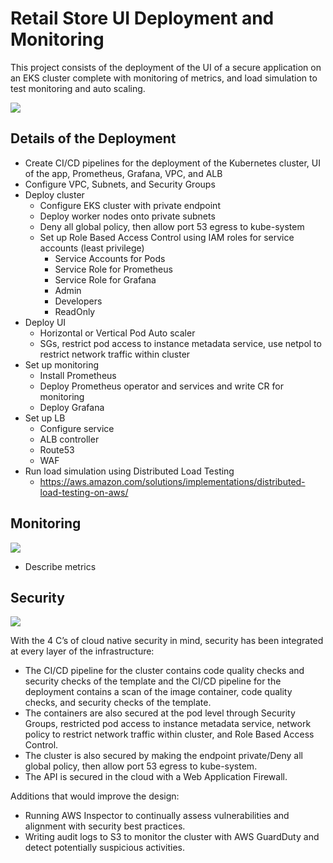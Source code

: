 # Retail Store UI Deployment and Monitoring 
This project consists of the deployment of the UI of a secure application on an EKS cluster complete with monitoring of metrics, and load simulation to test monitoring and auto scaling. 

![](https://github.com/smithashley/Tea-Store/blob/main/embedded_images/website.PNG)

## Details of the Deployment
- Create CI/CD pipelines for the deployment of the Kubernetes cluster, UI of the app, Prometheus, Grafana, VPC, and ALB
- Configure VPC, Subnets, and Security Groups 
- Deploy cluster
    - Configure EKS cluster with private endpoint
    - Deploy worker nodes onto private subnets
    - Deny all global policy, then allow port 53 egress to kube-system
    - Set up Role Based Access Control using IAM roles for service accounts (least privilege)
      - Service Accounts for Pods
      - Service Role for Prometheus
      - Service Role for Grafana
      - Admin 
      - Developers
      - ReadOnly
- Deploy UI 
    - Horizontal or Vertical Pod Auto scaler
    - SGs, restrict pod access to instance metadata service, use netpol to restrict network traffic within cluster
- Set up monitoring
    - Install Prometheus
    - Deploy Prometheus operator and services and write CR for monitoring
    - Deploy Grafana
- Set up LB
    - Configure service
    - ALB controller 
    - Route53
    - WAF
- Run load simulation using Distributed Load Testing
    - https://aws.amazon.com/solutions/implementations/distributed-load-testing-on-aws/

## Monitoring
![](https://github.com/smithashley/Retail-Store-UI-Deployment/blob/main/embedded_images/grafana.png)

- Describe metrics

## Security
![](https://github.com/smithashley/Retail-Store-UI-Deployment/blob/main/embedded_images/security.png)

With the 4 C’s of cloud native security in mind, security has been integrated at every layer of the infrastructure:
- The CI/CD pipeline for the cluster contains code quality checks and security checks of the template and the CI/CD pipeline for the deployment contains a scan of the image container, code quality checks, and security checks of the template.
- The containers are also secured at the pod level through Security Groups, restricted pod access to instance metadata service, network policy to restrict network traffic within cluster, and Role Based Access Control. 
- The cluster is also secured by making the endpoint private/Deny all global policy, then allow port 53 egress to kube-system. 
- The API is secured in the cloud with a Web Application Firewall.

Additions that would improve the design:
- Running AWS Inspector to continually assess vulnerabilities and alignment with security best practices.
- Writing audit logs to S3 to monitor the cluster with AWS GuardDuty and detect potentially suspicious activities.
